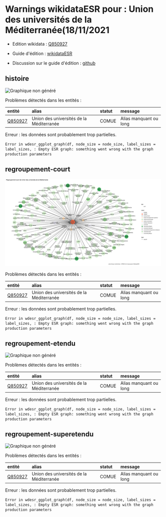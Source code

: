 Warnings wikidataESR pour : Union des universités de la Méditerranée(18/11/2021
================

- Edition wikidata : [Q850927](https://www.wikidata.org/wiki/Q850927)
- Guide d'édition : [wikidataESR](https://github.com/cpesr/wikidataESR/)

- Discussion sur le guide d'édition : [github](https://github.com/cpesr/wikidataESR/issues)



## histoire 

![Graphique non généré](Q850927-histoire.png) 

Problèmes détectés dans les entités :

|entité                                           |alias                                    |statut |message                |
|:------------------------------------------------|:----------------------------------------|:------|:----------------------|
|[Q850927](https://www.wikidata.org/wiki/Q850927) |Union des universités de la Méditerranée |COMUE  |Alias manquant ou long |

 


Erreur : les données sont probablement trop partielles.
```
Error in wdesr_ggplot_graph(df, node_size = node_size, label_sizes = label_sizes, : Empty ESR graph: something went wrong with the graph production parameters

``` 



## regroupement-court 

![Graphique non généré](Q850927-regroupement-court.png) 

Problèmes détectés dans les entités :

|entité                                           |alias                                    |statut |message                |
|:------------------------------------------------|:----------------------------------------|:------|:----------------------|
|[Q850927](https://www.wikidata.org/wiki/Q850927) |Union des universités de la Méditerranée |COMUE  |Alias manquant ou long |

 


Erreur : les données sont probablement trop partielles.
```
Error in wdesr_ggplot_graph(df, node_size = node_size, label_sizes = label_sizes, : Empty ESR graph: something went wrong with the graph production parameters

``` 



## regroupement-etendu 

![Graphique non généré](Q850927-regroupement-etendu.png) 

Problèmes détectés dans les entités :

|entité                                           |alias                                    |statut |message                |
|:------------------------------------------------|:----------------------------------------|:------|:----------------------|
|[Q850927](https://www.wikidata.org/wiki/Q850927) |Union des universités de la Méditerranée |COMUE  |Alias manquant ou long |

 


Erreur : les données sont probablement trop partielles.
```
Error in wdesr_ggplot_graph(df, node_size = node_size, label_sizes = label_sizes, : Empty ESR graph: something went wrong with the graph production parameters

``` 



## regroupement-superetendu 

![Graphique non généré](Q850927-regroupement-superetendu.png) 

Problèmes détectés dans les entités :

|entité                                           |alias                                    |statut |message                |
|:------------------------------------------------|:----------------------------------------|:------|:----------------------|
|[Q850927](https://www.wikidata.org/wiki/Q850927) |Union des universités de la Méditerranée |COMUE  |Alias manquant ou long |

 


Erreur : les données sont probablement trop partielles.
```
Error in wdesr_ggplot_graph(df, node_size = node_size, label_sizes = label_sizes, : Empty ESR graph: something went wrong with the graph production parameters

``` 

